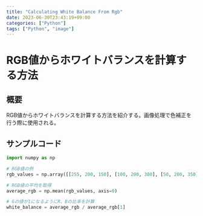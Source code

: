 ```yaml
---
title: "Calculating White Balance From Rgb"
date: 2023-06-30T23:43:19+09:00
categories: ["Python"]
tags: ["Python", "image"]
---
```

# RGB値からホワイトバランスを計算する方法

## 概要
RGB値からホワイトバランスを計算する方法を紹介する。画像処理で色補正を行う際に使用される。

## サンプルコード
```python
import numpy as np

# RGB値の例
rgb_values = np.array([[255, 200, 150], [100, 200, 300], [50, 200, 350]])

# RGB値の平均を取得
average_rgb = np.mean(rgb_values, axis=0)

# Gの値が1になるようにR、Bの比率を計算
white_balance = average_rgb / average_rgb[1]
```